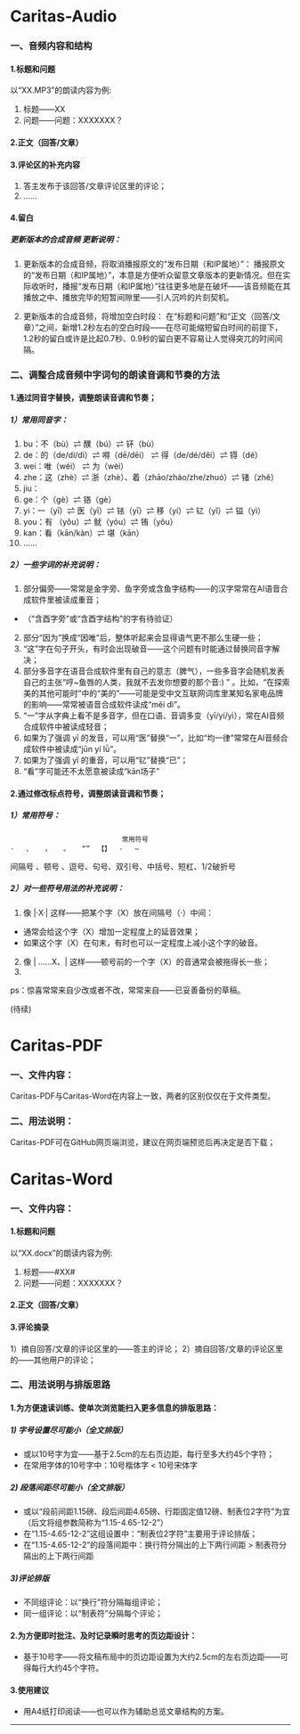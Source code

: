 # Caritas-Audio

### 一、音频内容和结构

#### 1.标题和问题

以“XX.MP3”的朗读内容为例:
1) 标题——XX
2) 问题——问题：XXXXXXX？

#### 2.正文（回答/文章）

#### 3.评论区的补充内容

1) 答主发布于该回答/文章评论区里的评论；
2) ……

#### 4.留白

##### 更新版本的合成音频 更新说明：

1) 更新版本的合成音频，将取消播报原文的“发布日期（和IP属地）”：
播报原文的“发布日期（和IP属地）”，本意是方便听众留意文章版本的更新情况。但在实际收听时，播报“发布日期（和IP属地）”往往更多地是在破坏——该音频能在其播放之中、播放完毕的短暂间隙里——引人沉吟的片刻契机。

2) 更新版本的合成音频，将增加空白时段：
在“标题和问题”和“正文（回答/文章）”之间，新增1.2秒左右的空白时段——在尽可能缩短留白时间的前提下，1.2秒的留白或许是比起0.7秒、0.9秒的留白更不容易让人觉得突兀的时间间隔。



### 二、调整合成音频中字词句的朗读音调和节奏的方法

#### 1.通过同音字替换，调整朗读音调和节奏；

##### 1）常用同音字：

1) bu：不（bù）⇌  醭（bú）⇌  钚（bù）
2) de：的（de/dí/dì）⇌  嘚（dē/dēi） ⇌  得（de/dé/děi）⇌  锝（dé）
3) wei：唯（wéi） ⇌ 为（wèi）
4) zhe：这（zhè）⇌ 浙（zhè）、着（zhāo/zháo/zhe/zhuó）⇌  锗（zhě）
5) jiu：
6) ge：个（gè）⇌  铬（gè）
7) yi：一（yī）⇌  医（yī）⇌  铱（yī）⇌ 移（yí）⇌  钇（yǐ）⇌ 镒（yì）
8) you：有 （yǒu）⇌  鱿（yóu）⇌ 铕（yǒu）
9) kan：看（kān/kàn）⇌  堪（kān）
10) ……



##### 2）一些字词的补充说明：

1) 部分偏旁——常常是金字旁、鱼字旁或含鱼字结构——的汉字常常在AI语音合成软件里被读成重音；
- （“含酉字旁”或“含酉字结构”的字有待验证）
2) 部分“因为”换成“因唯”后，整体听起来会显得语气更不那么生硬一些；
3)  “这”字在句子开头，有时会出现破音——这个问题有时能通过替换同音字解决；
4) 部分多音字在语音合成软件里有自己的意志（脾气），一些多音字会随机发表自己的主张“哼~鱼唇的人类，我就不去发你想要的那个音:) ” 。比如，“在探索美的其他可能时”中的“美的”——可能是受中文互联网词库里某知名家电品牌的影响——常常被语音合成软件读成“měi dì”。
5) “一”字从字典上看不是多音字，但在口语、音调多变（yī/yí/yì），常在AI音频合成软件中被读成轻音；
6) 如果为了强调 yī 的发音，可以用“医”替换“一”，比如“均一律”常常在AI音频合成软件中被读成“jūn yí lǜ”。
7) 如果为了强调 yǐ 的重音，可以用“钇”替换“已”；
8) “看”字可能还不太愿意被读成“kān场子”


#### 2.通过修改标点符号，调整朗读音调和节奏；

##### 1）常用符号：

								常用符号	
	·	、	，	。	“”	【】	-	—	
间隔号 、顿号 、逗号、句号、双引号、中括号、短杠、1/2破折号 


##### 2）对一些符号用法的补充说明：

1) 像 |·X·| 这样——把某个字（X）放在间隔号（·）中间：
- 通常会给这个字（X）增加一定程度上的延音效果；
- 如果这个字（X）在句末，有时也可以一定程度上减小这个字的破音。
2) 像 |  ……X、| 这样——顿号前的一个字（X）的音通常会被拖得长一些；
3) 


ps：惊喜常常来自少改或者不改，常常来自——已妥善备份的草稿。


(待续)


# Caritas-PDF

### 一、文件内容：
 Caritas-PDF与Caritas-Word在内容上一致，两者的区别仅仅在于文件类型。
 
### 二、用法说明：
 Caritas-PDF可在GitHub网页端浏览，建议在网页端预览后再决定是否下载； 


# Caritas-Word

### 一、文件内容：

#### 1.标题和问题

以“XX.docx”的朗读内容为例:
1) 标题——#XX#
2) 问题——问题：XXXXXXX？

#### 2.正文（回答/文章）

#### 3.评论摘录
1）摘自回答/文章的评论区里的——答主的评论；
2）摘自回答/文章的评论区里的——其他用户的评论；

### 二、用法说明与排版思路

#### 1.为方便速读训练、使单次浏览能扫入更多信息的排版思路：

##### 1) 字号设置尽可能小（全文排版）
 - 或以10号字为宜——基于2.5cm的左右页边距，每行至多大约45个字符；
- 在常用字体的10号字中：10号楷体字 < 10号宋体字

##### 2) 段落间距尽可能小（全文排版）
- 或以“段前间距1.15磅、段后间距4.65磅、行距固定值12磅、制表位2字符”为宜（后文将组参数简称为“1.15-4.65-12-2”）
- 在“1.15-4.65-12-2”这组设置中：“制表位2字符”主要用于评论排版；
- 在“1.15-4.65-12-2”的段落间距中：换行符分隔出的上下两行间距 > 制表符分隔出的上下两行间距

##### 3)评论排版 
- 不同组评论：以“换行”符分隔每组评论；
- 同一组评论：以“制表符”分隔每个评论；


#### 2.为方便即时批注、及时记录瞬时思考的页边距设计：

- 基于10号字——将文稿布局中的页边距设置为大约2.5cm的左右页边距——可得每行大约45个字符。

#### 3.使用建议
- 用A4纸打印阅读——也可以作为辅助总览文章结构的方案。


---


  
  
  
